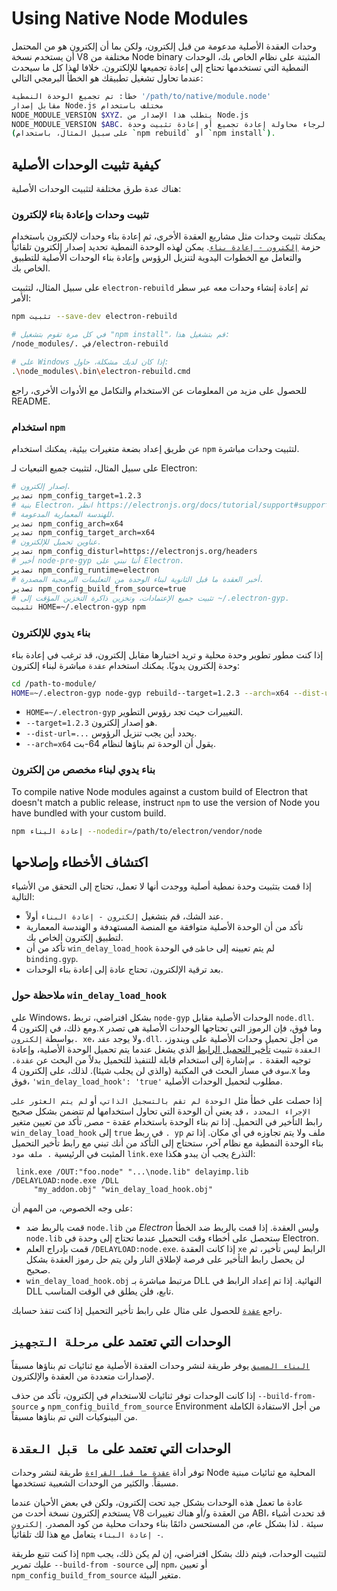 # Using Native Node Modules

وحدات العقدة الأصلية مدعومة من قبل إلكترون، ولكن بما أن إلكترون هو من المحتمل أن يستخدم نسخة V8 مختلفة من Node binary المثبتة على نظام الخاص بك، الوحدات النمطية التي تستخدمها تحتاج إلى إعادة تجميعها للإلكترون. خلافا لهذا كل ما سيحدث عندما تحاول تشغيل تطبيقك هو الخطأ البرمجي التالي:

```sh
خطأ: تم تجميع الوحدة النمطية '/path/to/native/module.node'
مقابل إصدار Node.js مختلف باستخدام
NODE_MODULE_VERSION $XYZ. يتطلب هذا الإصدار من Node.js
NODE_MODULE_VERSION $ABC. الرجاء محاولة إعادة تجميع أو إعادة تثبيت وحدة
(على سبيل المثال، باستخدام `npm rebuild` أو `npm install`).
```

## كيفية تثبيت الوحدات الأصلية

هناك عدة طرق مختلفة لتثبيت الوحدات الأصلية:

### تثبيت وحدات وإعادة بناء لإلكترون

يمكنك تثبيت وحدات مثل مشاريع العقدة الأخرى، ثم إعادة بناء وحدات لإلكترون باستخدام حزمة [`إلكترون - إعادة بناء`](https://github.com/electron/electron-rebuild). يمكن لهذه الوحدة النمطية تحديد إصدار إلكترون تلقائياً والتعامل مع الخطوات اليدوية لتنزيل الرؤوس وإعادة بناء الوحدات الأصلية للتطبيق الخاص بك.

على سبيل المثال، لتثبيت `electron-rebuild` ثم إعادة إنشاء وحدات معه عبر سطر الأمر:

```sh
npm تثبيت --save-dev electron-rebuild

# في كل مرة تقوم بتشغيل "npm install"، قم بتشغيل هذا:
/node_modules/. في/electron-rebuild

# على Windows إذا كان لديك مشكلة، حاول:
.\node_modules\.bin\electron-rebuild.cmd
```

للحصول على مزيد من المعلومات عن الاستخدام والتكامل مع الأدوات الأخرى، راجع README.

### استخدام `npm`

عن طريق إعداد بضعة متغيرات بيئية، يمكنك استخدام `npm` لتثبيت وحدات مباشرة.

على سبيل المثال، لتثبيت جميع التبعيات لـ Electron:

```sh
# إصدار إلكترون.
تصدير npm_config_target=1.2.3
# بنية Electron، انظر https://electronjs.org/docs/tutorial/support#supported-platforms
# للهندسة المعمارية المدعومة.
تصدير npm_config_arch=x64
تصدير npm_config_target_arch=x64
# عناوين تحميل للإلكترون.
تصدير npm_config_disturl=https://electronjs.org/headers
# أخبر node-pre-gyp أننا نبني على Electron.
تصدير npm_config_runtime=electron
# أخبر العقدة ما قبل الثانوية لبناء الوحدة من التعليمات البرمجية المصدرة.
تصدير npm_config_build_from_source=true
# تثبيت جميع الإعتمادات، وتخزين ذاكرة التخزين المؤقت إلى ~/.electron-gyp.
تثبيت HOME=~/.electron-gyp npm
```

### بناء يدوي للإلكترون

إذا كنت مطور تطوير وحدة محلية و تريد اختبارها مقابل إلكترون، قد ترغب في إعادة بناء وحدة إلكترون يدويًا. يمكنك استخدام `عقدة` مباشرة لبناء إلكترون:

```sh
cd /path-to-module/
HOME=~/.electron-gyp node-gyp rebuild--target=1.2.3 --arch=x64 --dist-url=https://electronjs.org/headers
```

* `HOME=~/.electron-gyp` التغييرات حيث تجد رؤوس التطوير.
* `--target=1.2.3` هو إصدار إلكترون.
* `--dist-url=...` يحدد أين يجب تنزيل الرؤوس.
* `--arch=x64` يقول أن الوحدة تم بناؤها لنظام 64-بت.

### بناء يدوي لبناء مخصص من إلكترون

To compile native Node modules against a custom build of Electron that doesn't match a public release, instruct `npm` to use the version of Node you have bundled with your custom build.

```sh
npm إعادة البناء --nodedir=/path/to/electron/vendor/node
```

## اكتشاف الأخطاء وإصلاحها

إذا قمت بتثبيت وحدة نمطية أصلية ووجدت أنها لا تعمل، تحتاج إلى التحقق من الأشياء التالية:

* عند الشك، قم بتشغيل `إلكترون - إعادة البناء` أولاً.
* تأكد من أن الوحدة الأصلية متوافقة مع المنصة المستهدفة و الهندسة المعمارية لتطبيق إلكترون الخاص بك.
* تأكد من أن `win_delay_load_hook` لم يتم تعيينه إلى `خاطئ` في الوحدة `binding.gyp`.
* بعد ترقية الإلكترون، تحتاج عادة إلى إعادة بناء الوحدات.

### ملاحظة حول `win_delay_load_hook`

على Windows، بشكل افتراضي، تربط `node-gyp` الوحدات الأصلية مقابل `node.dll`. ومع ذلك، في إلكترون 4.x وما فوق، فإن الرموز التي تحتاجها الوحدات الأصلية هي تصدر بواسطة `إلكترون. xe`، ولا يوجد `عقد.dll`. من أجل تحميل وحدات الأصلية على ويندوز، `العقدة` تثبيت [تأخير التحميل الرابط](https://msdn.microsoft.com/en-us/library/z9h1h6ty.aspx) الذي يشغل عندما يتم تحميل الوحدة الأصلية، وإعادة توجيه العقدة `. س` إشارة إلى استخدام قابلة للتنفيذ للتحميل بدلاً من البحث عن `عقدة. سوف` في مسار البحث في المكتبة (والذي لن يجلب شيئا). لذلك، على إلكترون 4.x وما فوق، `'win_delay_load_hook': 'true'` مطلوب لتحميل الوحدات الأصلية.

إذا حصلت على خطأ مثل `الوحدة لم تقم بالتسجيل الذاتي`، أو `لم يتم العثور على الإجراء المحدد
`، قد يعني أن الوحدة التي تحاول استخدامها لم تتضمن بشكل صحيح رابط التأخير في التحميل.  إذا تم بناء الوحدة باستخدام عقدة - مصر, تأكد من تعيين متغير `win_delay_load_hook` إلى `true` في ربط `. yp` ملف ولا يتم تجاوزه في أي مكان.  إذا تم بناء الوحدة النمطية مع نظام آخر، ستحتاج إلى التأكد من أنك تبني مع رابط تأخير التحميل المثبت في الرئيسية `. ملف مود` `link.exe` التذرع يجب أن يبدو هكذا:

```plaintext
 link.exe /OUT:"foo.node" "...\node.lib" delayimp.lib /DELAYLOAD:node.exe /DLL
     "my_addon.obj" "win_delay_load_hook.obj"
```

على وجه الخصوص، من المهم أن:

* قمت بالربط ضد `node.lib` من _Electron_ وليس العقدة. إذا قمت بالربط ضد الخطأ `node.lib` ستحصل على أخطاء وقت التحميل عندما تحتاج إلى وحدة في Electron.
* قمت بإدراج العلم `/DELAYLOAD:node.exe`. إذا كانت العقدة `xe` الرابط ليس تأخير، ثم لن يحصل رابط التأخير على فرصة لإطلاق النار ولن يتم حل رموز العقدة بشكل صحيح.
* `win_delay_load_hook.obj` مرتبط مباشرة بـ DLL النهائية. إذا تم إعداد الرابط في DLL تابع، فلن يطلق في الوقت المناسب.

راجع [`عقدة`](https://github.com/nodejs/node-gyp/blob/e2401e1395bef1d3c8acec268b42dc5fb71c4a38/src/win_delay_load_hook.cc) للحصول على مثال على رابط تأخير التحميل إذا كنت تنفذ حسابك.

## الوحدات التي تعتمد على `مرحلة التجهيز`

[`البناء المسبق`](https://github.com/prebuild/prebuild) يوفر طريقة لنشر وحدات العقدة الأصلية مع ثنائيات تم بناؤها مسبقاً لإصدارات متعددة من العقدة والإلكترون.

إذا كانت الوحدات توفر ثنائيات للاستخدام في إلكترون، تأكد من حذف `--build-from-source` و `npm_config_build_from_source` Environment من أجل الاستفادة الكاملة من البينوكيات التي تم بناؤها مسبقاً.

## الوحدات التي تعتمد على `ما قبل العقدة`

توفر أداة [`عقدة ما قبل القراءة`](https://github.com/mapbox/node-pre-gyp) طريقة لنشر وحدات Node المحلية مع ثنائيات مبنية مسبقاً. والكثير من الوحدات الشعبية تستخدمها.

عادة ما تعمل هذه الوحدات بشكل جيد تحت إلكترون، ولكن في بعض الأحيان عندما يستخدم إلكترون نسخة أحدث من V8 من العقدة و/أو هناك تغييرات ABI، قد تحدث أشياء سيئة . لذا بشكل عام، من المستحسن دائمًا بناء وحدات محلية من كود المصدر. `إلكترون - إعادة البناء` يتعامل مع هذا لك تلقائياً.

إذا كنت تتبع طريقة `npm` لتثبيت الوحدات، فيتم ذلك بشكل افتراضي، إن لم يكن ذلك، يجب عليك تمرير `--build-from -source` إلى `npm`، أو تعيين `npm_config_build_from_source` متغير البيئة.
